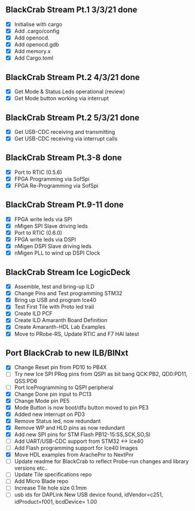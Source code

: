 ## BlackCrab Stream Pt.1 3/3/21 done
- [x] Initialise with cargo
- [x] Add .cargo/config
- [x] Add openocd.
- [x] Add openocd.gdb
- [x] Add memory.x
- [x] Add Cargo.toml
## BlackCrab Stream Pt.2 4/3/21 done
- [x] Get Mode & Status Leds operational (review)
- [x] Get Mode button working via interrupt
## BlackCrab Stream Pt.2 5/3/21 done
- [x] Get USB-CDC receiving and transmitting
- [x] Get USB-CDC receiving via interrupt calls
## BlackCrab Stream Pt.3-8 done
- [x] Port to RTIC (0.5.6)
- [x] FPGA Programming via SofSpi
- [x] FPGA Re-Programming via SofSpi
## BlackCrab Stream Pt.9-11 done
- [x] FPGA write leds via SPI
- [x] nMigen SPI Slave driving leds
- [x] Port to RTIC (0.6.0)
- [x] FPGA write leds via DSPI
- [x] nMigen DSPI Slave driving leds
- [x] nMigen PLL to wind up DSPI Clock
## BlackCrab Stream Ice LogicDeck
- [x] Assemble, test and bring-up ILD
- [x] Change Pins and Test programming STM32
- [x] Bring up USB and program Ice40
- [x] Test First Tile with Proto led trail
- [x] Create ILD PCF
- [x] Create ILD Amaranth Board Definition
- [x] Create Amaranth-HDL Lab Examples 
- [x] Move to PRobe-RS, Update RTIC and F7 HAl latest 
## Port BlackCrab to new ILB/BINxt
- [x] Change Reset pin from PD10 to PB4X
- [ ] Try new Ice SPI PRog pins from QSPI as bit bang QCK:PB2, QD0:PD11, QSS:PD6
- [ ] Port IceProgramming to QSPI peripheral
- [x] Change Done pin input to PC13
- [x] Change Mode pin PE5
- [x] Mode Button is now boot/dfu button moved to pin PE3
- [x] Added new  interrupt on PD3 
- [x] Remove Status led, now redundant
- [x] Remove WP and HLD pins as now redundant
- [x] Add new SPI pins for STM Flash PB12-15:SS,SCK,SO,SI
- [ ] Add UART/USB-CDC support from STM32 <-> Ice40
- [ ] Add Flash programming support for Ice40 Images
- [x] Move HDL examples from ArachePnr to NextPnr
- [ ] Update readme for BlackCrab to reflect Probe-run changes and library versions etc..
- [ ] Update Tile specifications repo
- [ ] Add Micro Blade repo
- [ ] Increase Tile hole size 0.1mm
- [ ] usb ids for DAPLink New USB device found, idVendor=c251, idProduct=f001, bcdDevice= 1.00
